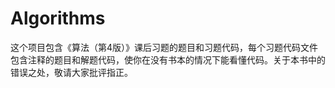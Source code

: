 # Algorithms
这个项目包含《算法（第4版）》课后习题的题目和习题代码，每个习题代码文件包含注释的题目和解题代码，使你在没有书本的情况下能看懂代码。关于本书中的错误之处，敬请大家批评指正。
